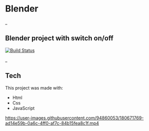 # Blender
_
## Blender project with switch on/off

[![Build Status](https://travis-ci.org/joemccann/dillinger.svg?branch=master)](https://travis-ci.org/joemccann/dillinger)

_
## Tech

This project was made with:

- Html
- Css
- JavaScript




https://user-images.githubusercontent.com/94860053/180671769-ad14e59b-0a6c-4ff0-af7c-84b15fea8c1f.mp4

